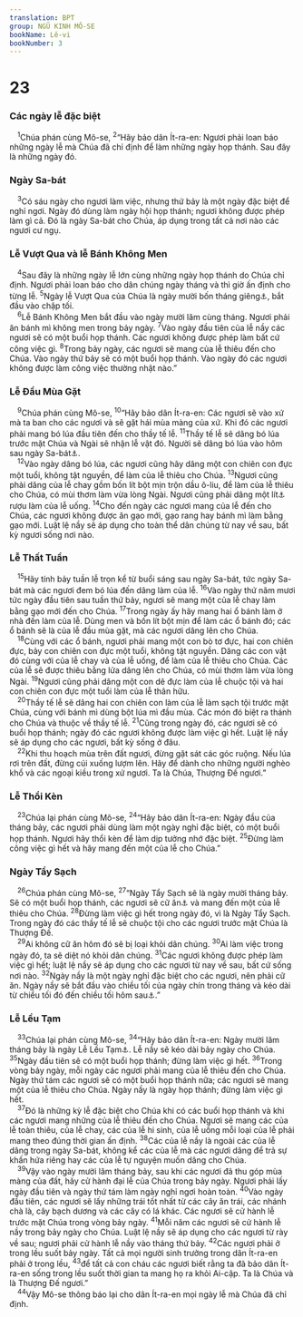 ```yaml
---
translation: BPT
group: NGŨ KINH MÔ-SE
bookName: Lê-vi 
bookNumber: 3
---
```


<div class="title"><h1>23</h1><h3>Các ngày lễ đặc biệt</h3></div>
<span class="verse le_23_1"> <sup>1</sup>Chúa phán cùng Mô-se,</span>
<span class="verse le_23_2"><sup>2</sup>“Hãy bảo dân Ít-ra-en: Ngươi phải loan báo những ngày lễ mà Chúa đã chỉ định để làm những ngày họp thánh. Sau đây là những ngày đó.<br/></span>
<div class="title"><h3>Ngày Sa-bát</h3></div>
<span class="verse le_23_3"> <sup>3</sup>Có sáu ngày cho ngươi làm việc, nhưng thứ bảy là một ngày đặc biệt để nghỉ ngơi. Ngày đó dùng làm ngày hội họp thánh; ngươi không được phép làm gì cả. Đó là ngày Sa-bát cho Chúa, áp dụng trong tất cả nơi nào các ngươi cư ngụ.<br/></span>
<div class="title"><h3>Lễ Vượt Qua và lễ Bánh Không Men</h3></div>
<span class="verse le_23_4"> <sup>4</sup>Sau đây là những ngày lễ lớn cùng những ngày họp thánh do Chúa chỉ định. Ngươi phải loan báo cho dân chúng ngày tháng và thì giờ ấn định cho từng lễ.</span>
<span class="verse le_23_5"><sup>5</sup>Ngày lễ Vượt Qua của Chúa là ngày mười bốn tháng giêng<a data-toggle="tooltip" data-placement="bottom" title="Tháng đầu tiên của lịch Do-thái gọi là tháng A-bíp hay Ni-san.">⚓</a>, bắt đầu vào chập tối.<br/></span>
<span class="verse le_23_6"> <sup>6</sup>Lễ Bánh Không Men bắt đầu vào ngày mười lăm cùng tháng. Ngươi phải ăn bánh mì không men trong bảy ngày.</span>
<span class="verse le_23_7"><sup>7</sup>Vào ngày đầu tiên của lễ nầy các ngươi sẽ có một buổi họp thánh. Các ngươi không được phép làm bất cứ công việc gì.</span>
<span class="verse le_23_8"><sup>8</sup>Trong bảy ngày, các ngươi sẽ mang của lễ thiêu đến cho Chúa. Vào ngày thứ bảy sẽ có một buổi họp thánh. Vào ngày đó các ngươi không được làm công việc thường nhật nào.”<br/></span>
<div class="title"><h3>Lễ Đầu Mùa Gặt</h3></div>
<span class="verse le_23_9"> <sup>9</sup>Chúa phán cùng Mô-se,</span>
<span class="verse le_23_10"><sup>10</sup>“Hãy bảo dân Ít-ra-en: Các ngươi sẽ vào xứ mà ta ban cho các ngươi và sẽ gặt hái mùa màng của xứ. Khi đó các ngươi phải mang bó lúa đầu tiên đến cho thầy tế lễ.</span>
<span class="verse le_23_11"><sup>11</sup>Thầy tế lễ sẽ dâng bó lúa trước mặt Chúa và Ngài sẽ nhận lễ vật đó. Người sẽ dâng bó lúa vào hôm sau ngày Sa-bát<a data-toggle="tooltip" data-placement="bottom" title="Tức là ngày Chúa nhật. Xem thêm câu 15.">⚓</a>.<br/></span>
<span class="verse le_23_12"> <sup>12</sup>Vào ngày dâng bó lúa, các ngươi cũng hãy dâng một con chiên con đực một tuổi, không tật nguyền, để làm của lễ thiêu cho Chúa.</span>
<span class="verse le_23_13"><sup>13</sup>Ngươi cũng phải dâng của lễ chay gồm bốn lít bột mịn trộn dầu ô-liu, để làm của lễ thiêu cho Chúa, có mùi thơm làm vừa lòng Ngài. Ngươi cũng phải dâng một lít<a data-toggle="tooltip" data-placement="bottom" title="Nguyên văn, “một phần tư hin.”">⚓</a> rượu làm của lễ uống.</span>
<span class="verse le_23_14"><sup>14</sup>Cho đến ngày các ngươi mang của lễ đến cho Chúa, các ngươi không được ăn gạo mới, gạo rang hay bánh mì làm bằng gạo mới. Luật lệ nầy sẽ áp dụng cho toàn thể dân chúng từ nay về sau, bất kỳ ngươi sống nơi nào.<br/></span>
<div class="title"><h3>Lễ Thất Tuần</h3></div>
<span class="verse le_23_15"> <sup>15</sup>Hãy tính bảy tuần lễ trọn kể từ buổi sáng sau ngày Sa-bát, tức ngày Sa-bát mà các ngươi đem bó lúa đến dâng làm của lễ.</span>
<span class="verse le_23_16"><sup>16</sup>Vào ngày thứ năm mươi tức ngày đầu tiên sau tuần thứ bảy, ngươi sẽ mang một của lễ chay làm bằng gạo mới đến cho Chúa.</span>
<span class="verse le_23_17"><sup>17</sup>Trong ngày ấy hãy mang hai ổ bánh làm ở nhà đến làm của lễ. Dùng men và bốn lít bột mịn để làm các ổ bánh đó; các ổ bánh sẽ là của lễ đầu mùa gặt, mà các ngươi dâng lên cho Chúa.<br/></span>
<span class="verse le_23_18"> <sup>18</sup>Cùng với các ổ bánh, ngươi phải mang một con bò tơ đực, hai con chiên đực, bảy con chiên con đực một tuổi, không tật nguyền. Dâng các con vật đó cùng với của lễ chay và của lễ uống, để làm của lễ thiêu cho Chúa. Các của lễ sẽ được thiêu bằng lửa dâng lên cho Chúa, có mùi thơm làm vừa lòng Ngài.</span>
<span class="verse le_23_19"><sup>19</sup>Ngươi cũng phải dâng một con dê đực làm của lễ chuộc tội và hai con chiên con đực một tuổi làm của lễ thân hữu.<br/></span>
<span class="verse le_23_20"> <sup>20</sup>Thầy tế lễ sẽ dâng hai con chiên con làm của lễ làm sạch tội trước mặt Chúa, cùng với bánh mì dùng bột lúa mì đầu mùa. Các món đó biệt ra thánh cho Chúa và thuộc về thầy tế lễ.</span>
<span class="verse le_23_21"><sup>21</sup>Cũng trong ngày đó, các ngươi sẽ có buổi họp thánh; ngày đó các ngươi không được làm việc gì hết. Luật lệ nầy sẽ áp dụng cho các ngươi, bất kỳ sống ở đâu.<br/></span>
<span class="verse le_23_22"> <sup>22</sup>Khi thu hoạch mùa trên đất ngươi, đừng gặt sát các góc ruộng. Nếu lúa rơi trên đất, đừng cúi xuống lượm lên. Hãy để dành cho những người nghèo khổ và các ngoại kiều trong xứ ngươi. Ta là Chúa, Thượng Đế ngươi.”<br/></span>
<div class="title"><h3>Lễ Thổi Kèn</h3></div>
<span class="verse le_23_23"> <sup>23</sup>Chúa lại phán cùng Mô-se,</span>
<span class="verse le_23_24"><sup>24</sup>“Hãy bảo dân Ít-ra-en: Ngày đầu của tháng bảy, các ngươi phải dùng làm một ngày nghỉ đặc biệt, có một buổi họp thánh. Ngươi hãy thổi kèn để làm dịp tưởng nhớ đặc biệt.</span>
<span class="verse le_23_25"><sup>25</sup>Đừng làm công việc gì hết và hãy mang đến một của lễ cho Chúa.”<br/></span>
<div class="title"><h3>Ngày Tẩy Sạch</h3></div>
<span class="verse le_23_26"> <sup>26</sup>Chúa phán cùng Mô-se,</span>
<span class="verse le_23_27"><sup>27</sup>“Ngày Tẩy Sạch sẽ là ngày mười tháng bảy. Sẽ có một buổi họp thánh, các ngươi sẽ cữ ăn<a data-toggle="tooltip" data-placement="bottom" title="Nguyên văn, “ngươi phải hạ mình xuống.” Xem thêm câu 32.">⚓</a> và mang đến một của lễ thiêu cho Chúa.</span>
<span class="verse le_23_28"><sup>28</sup>Đừng làm việc gì hết trong ngày đó, vì là Ngày Tẩy Sạch. Trong ngày đó các thầy tế lễ sẽ chuộc tội cho các ngươi trước mặt Chúa là Thượng Đế.<br/></span>
<span class="verse le_23_29"> <sup>29</sup>Ai không cữ ăn hôm đó sẽ bị loại khỏi dân chúng.</span>
<span class="verse le_23_30"><sup>30</sup>Ai làm việc trong ngày đó, ta sẽ diệt nó khỏi dân chúng.</span>
<span class="verse le_23_31"><sup>31</sup>Các ngươi không được phép làm việc gì hết; luật lệ nầy sẽ áp dụng cho các ngươi từ nay về sau, bất cứ sống nơi nào.</span>
<span class="verse le_23_32"><sup>32</sup>Ngày nầy là một ngày nghỉ đặc biệt cho các ngươi, nên phải cữ ăn. Ngày nầy sẽ bắt đầu vào chiều tối của ngày chín trong tháng và kéo dài từ chiều tối đó đến chiều tối hôm sau<a data-toggle="tooltip" data-placement="bottom" title="Ngày của người Do-thái bắt đầu từ chiều tối hôm trước đến chiều tối hôm sau.">⚓</a>.”<br/></span>
<div class="title"><h3>Lễ Lều Tạm</h3></div>
<span class="verse le_23_33"> <sup>33</sup>Chúa lại phán cùng Mô-se,</span>
<span class="verse le_23_34"><sup>34</sup>“Hãy bảo dân Ít-ra-en: Ngày mười lăm tháng bảy là ngày Lễ Lều Tạm<a data-toggle="tooltip" data-placement="bottom" title="Hay “Chòi lá.”">⚓</a>. Lễ nầy sẽ kéo dài bảy ngày cho Chúa.</span>
<span class="verse le_23_35"><sup>35</sup>Ngày đầu tiên sẽ có một buổi họp thánh; đừng làm việc gì hết.</span>
<span class="verse le_23_36"><sup>36</sup>Trong vòng bảy ngày, mỗi ngày các ngươi phải mang của lễ thiêu đến cho Chúa. Ngày thứ tám các ngươi sẽ có một buổi họp thánh nữa; các ngươi sẽ mang một của lễ thiêu cho Chúa. Ngày nầy là ngày họp thánh; đừng làm việc gì hết.<br/></span>
<span class="verse le_23_37"> <sup>37</sup>Đó là những kỳ lễ đặc biệt cho Chúa khi có các buổi họp thánh và khi các ngươi mang những của lễ thiêu đến cho Chúa. Ngươi sẽ mang các của lễ toàn thiêu, của lễ chay, các của lễ hi sinh, của lễ uống mỗi loại của lễ phải mang theo đúng thời gian ấn định.</span>
<span class="verse le_23_38"><sup>38</sup>Các của lễ nầy là ngoài các của lễ dâng trong ngày Sa-bát, không kể các của lễ mà các ngươi dâng để trả sự khấn hứa riêng hay các của lễ tự nguyện muốn dâng cho Chúa.<br/></span>
<span class="verse le_23_39"> <sup>39</sup>Vậy vào ngày mười lăm tháng bảy, sau khi các ngươi đã thu góp mùa màng của đất, hãy cử hành đại lễ của Chúa trong bảy ngày. Ngươi phải lấy ngày đầu tiên và ngày thứ tám làm ngày nghỉ ngơi hoàn toàn.</span>
<span class="verse le_23_40"><sup>40</sup>Vào ngày đầu tiên, các ngươi sẽ lấy những trái tốt nhất từ các cây ăn trái, các nhánh chà là, cây bạch dương và các cây có lá khác. Các ngươi sẽ cử hành lễ trước mặt Chúa trong vòng bảy ngày.</span>
<span class="verse le_23_41"><sup>41</sup>Mỗi năm các ngươi sẽ cử hành lễ nầy trong bảy ngày cho Chúa. Luật lệ nầy sẽ áp dụng cho các ngươi từ rày về sau; ngươi phải cử hành lễ nầy vào tháng thứ bảy.</span>
<span class="verse le_23_42"><sup>42</sup>Các ngươi phải ở trong lều suốt bảy ngày. Tất cả mọi người sinh trưởng trong dân Ít-ra-en phải ở trong lều,</span>
<span class="verse le_23_43"><sup>43</sup>để tất cả con cháu các ngươi biết rằng ta đã bảo dân Ít-ra-en sống trong lều suốt thời gian ta mang họ ra khỏi Ai-cập. Ta là Chúa và là Thượng Đế ngươi.”<br/></span>
<span class="verse le_23_44"> <sup>44</sup>Vậy Mô-se thông báo lại cho dân Ít-ra-en mọi ngày lễ mà Chúa đã chỉ định.<br/></span>
